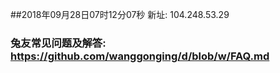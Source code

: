 ##2018年09月28日07时12分07秒 新址: 104.248.53.29
### 兔友常见问题及解答: https://github.com/wanggonging/d/blob/w/FAQ.md
